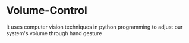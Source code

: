 # Volume-Control
It uses computer vision techniques in python programming to adjust our system's volume through hand gesture 
